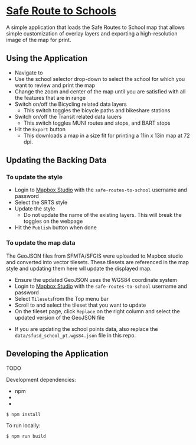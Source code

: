 # [Safe Route to Schools](http://www.sfsaferoutes.org/)

A simple application that loads the Safe Routes to School map that allows simple customization of overlay layers and exporting a high-resolution image of the map for print.

## Using the Application

- Navigate to <URL>
- Use the school selector drop-down to select the school for which you want to review and print the map
- Change the zoom and center of the map until you are satisfied with all the
  features that are in range
- Switch on/off the Bicycling related data layers
  * This switch toggles the bicycle paths and bikeshare stations
- Switch on/off the Transit related data lauers
  * This switch toggles MUNI routes and stops, and BART stops
- Hit the `Export` button
  * This downloads a map in a size fit for printing a 11in x 13in map at 72 dpi.

## Updating the Backing Data

### To update the style
- Login to [Mapbox Studio](https://studio.mapbox.com/) with the `safe-routes-to-school` username and password
- Select the SRTS style
- Update the style
    * Do not update the name of the existing layers. This will break the toggles on the webpage
- Hit the `Publish` button when done

### To update the map data
The GeoJSON files from SFMTA/SFGIS were uploaded to Mapbox studio and converted into vector tilesets. These tilesets are referenced in the map style and updating them here wll update the displayed map.

- Ensure the updated GeoJSON uses the WGS84 coordinate system
- Login to [Mapbox Studio](https://studio.mapbox.com/) with the `safe-routes-to-school` username and password
- Select `Tilesets`from the Top menu bar
- Scroll to and select the tileset that you want to update
- On the tileset page, click `Replace` on the right column and select the updated version of the GeoJSON file

* If you are updating the school points data, also replace the `data/sfusd_school_pt.wgs84.json` file in this repo.

## Developing the Application

TODO

Development dependencies:

- npm
-
-

``` bash
$ npm install
```

To run locally:

``` bash
$ npm run build
```
